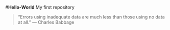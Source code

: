 #**Hello-World**
My first repository
>“Errors using inadequate data are much less than those using no data at all.” 
>— Charles Babbage

